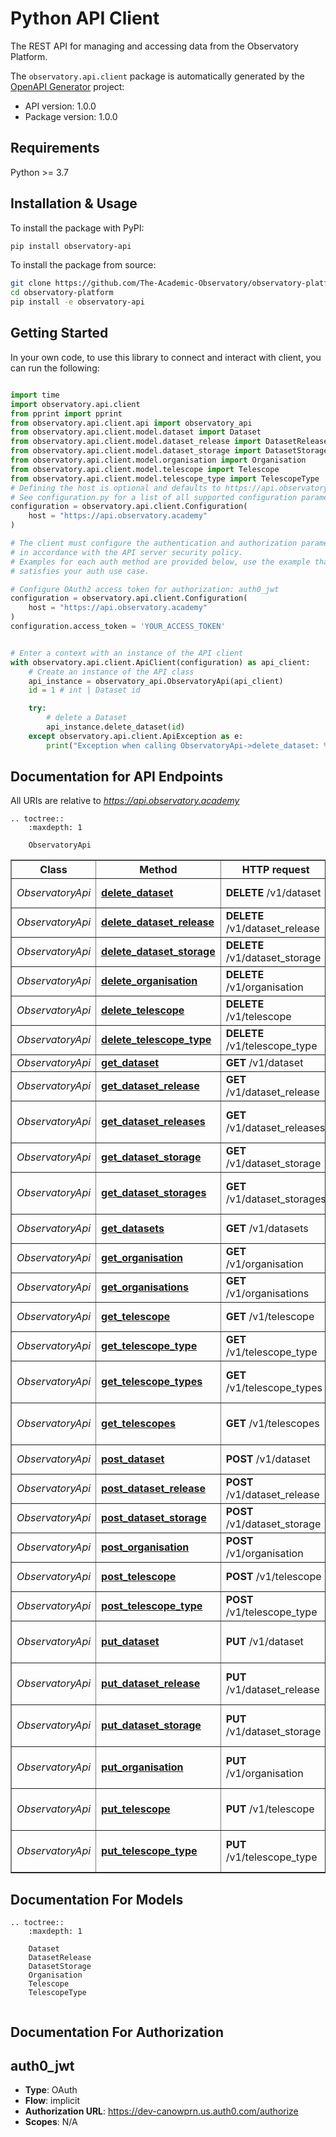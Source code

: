 # Python API Client
The REST API for managing and accessing data from the Observatory Platform. 

The `observatory.api.client` package is automatically generated by the [OpenAPI Generator](https://openapi-generator.tech) project:

- API version: 1.0.0
- Package version: 1.0.0

## Requirements
Python >= 3.7

## Installation & Usage
To install the package with PyPI:
```bash
pip install observatory-api
```

To install the package from source:
```bash
git clone https://github.com/The-Academic-Observatory/observatory-platform.git
cd observatory-platform
pip install -e observatory-api
```

## Getting Started
In your own code, to use this library to connect and interact with client,
you can run the following:

```python

import time
import observatory.api.client
from pprint import pprint
from observatory.api.client.api import observatory_api
from observatory.api.client.model.dataset import Dataset
from observatory.api.client.model.dataset_release import DatasetRelease
from observatory.api.client.model.dataset_storage import DatasetStorage
from observatory.api.client.model.organisation import Organisation
from observatory.api.client.model.telescope import Telescope
from observatory.api.client.model.telescope_type import TelescopeType
# Defining the host is optional and defaults to https://api.observatory.academy
# See configuration.py for a list of all supported configuration parameters.
configuration = observatory.api.client.Configuration(
    host = "https://api.observatory.academy"
)

# The client must configure the authentication and authorization parameters
# in accordance with the API server security policy.
# Examples for each auth method are provided below, use the example that
# satisfies your auth use case.

# Configure OAuth2 access token for authorization: auth0_jwt
configuration = observatory.api.client.Configuration(
    host = "https://api.observatory.academy"
)
configuration.access_token = 'YOUR_ACCESS_TOKEN'


# Enter a context with an instance of the API client
with observatory.api.client.ApiClient(configuration) as api_client:
    # Create an instance of the API class
    api_instance = observatory_api.ObservatoryApi(api_client)
    id = 1 # int | Dataset id

    try:
        # delete a Dataset
        api_instance.delete_dataset(id)
    except observatory.api.client.ApiException as e:
        print("Exception when calling ObservatoryApi->delete_dataset: %s\n" % e)
```

## Documentation for API Endpoints

All URIs are relative to *https://api.observatory.academy*

```eval_rst
.. toctree::
    :maxdepth: 1

    ObservatoryApi
```

<div class="wy-table-responsive"><table border="1" class="docutils">
<thead>
<tr>
<th>Class</th>
<th>Method</th>
<th>HTTP request</th>
<th>Description</th>
</tr>
</thead>
<tbody>


<tr>
<td><em>ObservatoryApi</em></td>
<td><a href="ObservatoryApi.html#delete_dataset"><strong>delete_dataset</strong></a></td>
<td><strong>DELETE</strong> /v1/dataset</td>
<td>delete a Dataset</td>
</tr>

<tr>
<td><em>ObservatoryApi</em></td>
<td><a href="ObservatoryApi.html#delete_dataset_release"><strong>delete_dataset_release</strong></a></td>
<td><strong>DELETE</strong> /v1/dataset_release</td>
<td>delete a DatasetRelease</td>
</tr>

<tr>
<td><em>ObservatoryApi</em></td>
<td><a href="ObservatoryApi.html#delete_dataset_storage"><strong>delete_dataset_storage</strong></a></td>
<td><strong>DELETE</strong> /v1/dataset_storage</td>
<td>delete a DatasetStorage</td>
</tr>

<tr>
<td><em>ObservatoryApi</em></td>
<td><a href="ObservatoryApi.html#delete_organisation"><strong>delete_organisation</strong></a></td>
<td><strong>DELETE</strong> /v1/organisation</td>
<td>delete an Organisation</td>
</tr>

<tr>
<td><em>ObservatoryApi</em></td>
<td><a href="ObservatoryApi.html#delete_telescope"><strong>delete_telescope</strong></a></td>
<td><strong>DELETE</strong> /v1/telescope</td>
<td>delete a Telescope</td>
</tr>

<tr>
<td><em>ObservatoryApi</em></td>
<td><a href="ObservatoryApi.html#delete_telescope_type"><strong>delete_telescope_type</strong></a></td>
<td><strong>DELETE</strong> /v1/telescope_type</td>
<td>delete a TelescopeType</td>
</tr>

<tr>
<td><em>ObservatoryApi</em></td>
<td><a href="ObservatoryApi.html#get_dataset"><strong>get_dataset</strong></a></td>
<td><strong>GET</strong> /v1/dataset</td>
<td>get a Dataset</td>
</tr>

<tr>
<td><em>ObservatoryApi</em></td>
<td><a href="ObservatoryApi.html#get_dataset_release"><strong>get_dataset_release</strong></a></td>
<td><strong>GET</strong> /v1/dataset_release</td>
<td>get a DatasetRelease</td>
</tr>

<tr>
<td><em>ObservatoryApi</em></td>
<td><a href="ObservatoryApi.html#get_dataset_releases"><strong>get_dataset_releases</strong></a></td>
<td><strong>GET</strong> /v1/dataset_releases</td>
<td>Get a list of DatasetRelease objects</td>
</tr>

<tr>
<td><em>ObservatoryApi</em></td>
<td><a href="ObservatoryApi.html#get_dataset_storage"><strong>get_dataset_storage</strong></a></td>
<td><strong>GET</strong> /v1/dataset_storage</td>
<td>get a DatasetStorage</td>
</tr>

<tr>
<td><em>ObservatoryApi</em></td>
<td><a href="ObservatoryApi.html#get_dataset_storages"><strong>get_dataset_storages</strong></a></td>
<td><strong>GET</strong> /v1/dataset_storages</td>
<td>Get a list of DatasetStorage objects</td>
</tr>

<tr>
<td><em>ObservatoryApi</em></td>
<td><a href="ObservatoryApi.html#get_datasets"><strong>get_datasets</strong></a></td>
<td><strong>GET</strong> /v1/datasets</td>
<td>Get a list of Datasets</td>
</tr>

<tr>
<td><em>ObservatoryApi</em></td>
<td><a href="ObservatoryApi.html#get_organisation"><strong>get_organisation</strong></a></td>
<td><strong>GET</strong> /v1/organisation</td>
<td>get an Organisation</td>
</tr>

<tr>
<td><em>ObservatoryApi</em></td>
<td><a href="ObservatoryApi.html#get_organisations"><strong>get_organisations</strong></a></td>
<td><strong>GET</strong> /v1/organisations</td>
<td>Get a list of Organisations</td>
</tr>

<tr>
<td><em>ObservatoryApi</em></td>
<td><a href="ObservatoryApi.html#get_telescope"><strong>get_telescope</strong></a></td>
<td><strong>GET</strong> /v1/telescope</td>
<td>get a Telescope</td>
</tr>

<tr>
<td><em>ObservatoryApi</em></td>
<td><a href="ObservatoryApi.html#get_telescope_type"><strong>get_telescope_type</strong></a></td>
<td><strong>GET</strong> /v1/telescope_type</td>
<td>get a TelescopeType</td>
</tr>

<tr>
<td><em>ObservatoryApi</em></td>
<td><a href="ObservatoryApi.html#get_telescope_types"><strong>get_telescope_types</strong></a></td>
<td><strong>GET</strong> /v1/telescope_types</td>
<td>Get a list of TelescopeType objects</td>
</tr>

<tr>
<td><em>ObservatoryApi</em></td>
<td><a href="ObservatoryApi.html#get_telescopes"><strong>get_telescopes</strong></a></td>
<td><strong>GET</strong> /v1/telescopes</td>
<td>Get a list of Telescope objects</td>
</tr>

<tr>
<td><em>ObservatoryApi</em></td>
<td><a href="ObservatoryApi.html#post_dataset"><strong>post_dataset</strong></a></td>
<td><strong>POST</strong> /v1/dataset</td>
<td>create a Dataset</td>
</tr>

<tr>
<td><em>ObservatoryApi</em></td>
<td><a href="ObservatoryApi.html#post_dataset_release"><strong>post_dataset_release</strong></a></td>
<td><strong>POST</strong> /v1/dataset_release</td>
<td>create a DatasetRelease</td>
</tr>

<tr>
<td><em>ObservatoryApi</em></td>
<td><a href="ObservatoryApi.html#post_dataset_storage"><strong>post_dataset_storage</strong></a></td>
<td><strong>POST</strong> /v1/dataset_storage</td>
<td>create a DatasetStorage</td>
</tr>

<tr>
<td><em>ObservatoryApi</em></td>
<td><a href="ObservatoryApi.html#post_organisation"><strong>post_organisation</strong></a></td>
<td><strong>POST</strong> /v1/organisation</td>
<td>create an Organisation</td>
</tr>

<tr>
<td><em>ObservatoryApi</em></td>
<td><a href="ObservatoryApi.html#post_telescope"><strong>post_telescope</strong></a></td>
<td><strong>POST</strong> /v1/telescope</td>
<td>create a Telescope</td>
</tr>

<tr>
<td><em>ObservatoryApi</em></td>
<td><a href="ObservatoryApi.html#post_telescope_type"><strong>post_telescope_type</strong></a></td>
<td><strong>POST</strong> /v1/telescope_type</td>
<td>create a TelescopeType</td>
</tr>

<tr>
<td><em>ObservatoryApi</em></td>
<td><a href="ObservatoryApi.html#put_dataset"><strong>put_dataset</strong></a></td>
<td><strong>PUT</strong> /v1/dataset</td>
<td>create or update a Dataset</td>
</tr>

<tr>
<td><em>ObservatoryApi</em></td>
<td><a href="ObservatoryApi.html#put_dataset_release"><strong>put_dataset_release</strong></a></td>
<td><strong>PUT</strong> /v1/dataset_release</td>
<td>create or update a DatasetRelease</td>
</tr>

<tr>
<td><em>ObservatoryApi</em></td>
<td><a href="ObservatoryApi.html#put_dataset_storage"><strong>put_dataset_storage</strong></a></td>
<td><strong>PUT</strong> /v1/dataset_storage</td>
<td>create or update a DatasetStorage</td>
</tr>

<tr>
<td><em>ObservatoryApi</em></td>
<td><a href="ObservatoryApi.html#put_organisation"><strong>put_organisation</strong></a></td>
<td><strong>PUT</strong> /v1/organisation</td>
<td>create or update an Organisation</td>
</tr>

<tr>
<td><em>ObservatoryApi</em></td>
<td><a href="ObservatoryApi.html#put_telescope"><strong>put_telescope</strong></a></td>
<td><strong>PUT</strong> /v1/telescope</td>
<td>create or update a Telescope</td>
</tr>

<tr>
<td><em>ObservatoryApi</em></td>
<td><a href="ObservatoryApi.html#put_telescope_type"><strong>put_telescope_type</strong></a></td>
<td><strong>PUT</strong> /v1/telescope_type</td>
<td>create or update a TelescopeType</td>
</tr>


</tbody>
</table></div>

## Documentation For Models
```eval_rst
.. toctree::
    :maxdepth: 1

    Dataset
    DatasetRelease
    DatasetStorage
    Organisation
    Telescope
    TelescopeType
    
```

## Documentation For Authorization


## auth0_jwt

- **Type**: OAuth
- **Flow**: implicit
- **Authorization URL**: https://dev-canowprn.us.auth0.com/authorize
- **Scopes**: N/A

